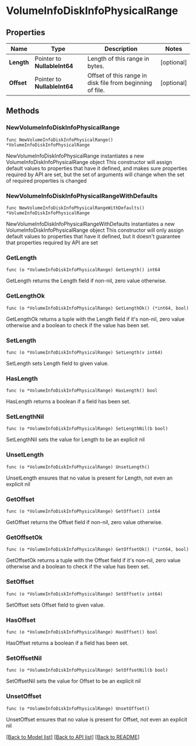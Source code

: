 # VolumeInfoDiskInfoPhysicalRange

## Properties

Name | Type | Description | Notes
------------ | ------------- | ------------- | -------------
**Length** | Pointer to **NullableInt64** | Length of this range in bytes. | [optional] 
**Offset** | Pointer to **NullableInt64** | Offset of this range in disk file from beginning of file. | [optional] 

## Methods

### NewVolumeInfoDiskInfoPhysicalRange

`func NewVolumeInfoDiskInfoPhysicalRange() *VolumeInfoDiskInfoPhysicalRange`

NewVolumeInfoDiskInfoPhysicalRange instantiates a new VolumeInfoDiskInfoPhysicalRange object
This constructor will assign default values to properties that have it defined,
and makes sure properties required by API are set, but the set of arguments
will change when the set of required properties is changed

### NewVolumeInfoDiskInfoPhysicalRangeWithDefaults

`func NewVolumeInfoDiskInfoPhysicalRangeWithDefaults() *VolumeInfoDiskInfoPhysicalRange`

NewVolumeInfoDiskInfoPhysicalRangeWithDefaults instantiates a new VolumeInfoDiskInfoPhysicalRange object
This constructor will only assign default values to properties that have it defined,
but it doesn't guarantee that properties required by API are set

### GetLength

`func (o *VolumeInfoDiskInfoPhysicalRange) GetLength() int64`

GetLength returns the Length field if non-nil, zero value otherwise.

### GetLengthOk

`func (o *VolumeInfoDiskInfoPhysicalRange) GetLengthOk() (*int64, bool)`

GetLengthOk returns a tuple with the Length field if it's non-nil, zero value otherwise
and a boolean to check if the value has been set.

### SetLength

`func (o *VolumeInfoDiskInfoPhysicalRange) SetLength(v int64)`

SetLength sets Length field to given value.

### HasLength

`func (o *VolumeInfoDiskInfoPhysicalRange) HasLength() bool`

HasLength returns a boolean if a field has been set.

### SetLengthNil

`func (o *VolumeInfoDiskInfoPhysicalRange) SetLengthNil(b bool)`

 SetLengthNil sets the value for Length to be an explicit nil

### UnsetLength
`func (o *VolumeInfoDiskInfoPhysicalRange) UnsetLength()`

UnsetLength ensures that no value is present for Length, not even an explicit nil
### GetOffset

`func (o *VolumeInfoDiskInfoPhysicalRange) GetOffset() int64`

GetOffset returns the Offset field if non-nil, zero value otherwise.

### GetOffsetOk

`func (o *VolumeInfoDiskInfoPhysicalRange) GetOffsetOk() (*int64, bool)`

GetOffsetOk returns a tuple with the Offset field if it's non-nil, zero value otherwise
and a boolean to check if the value has been set.

### SetOffset

`func (o *VolumeInfoDiskInfoPhysicalRange) SetOffset(v int64)`

SetOffset sets Offset field to given value.

### HasOffset

`func (o *VolumeInfoDiskInfoPhysicalRange) HasOffset() bool`

HasOffset returns a boolean if a field has been set.

### SetOffsetNil

`func (o *VolumeInfoDiskInfoPhysicalRange) SetOffsetNil(b bool)`

 SetOffsetNil sets the value for Offset to be an explicit nil

### UnsetOffset
`func (o *VolumeInfoDiskInfoPhysicalRange) UnsetOffset()`

UnsetOffset ensures that no value is present for Offset, not even an explicit nil

[[Back to Model list]](../README.md#documentation-for-models) [[Back to API list]](../README.md#documentation-for-api-endpoints) [[Back to README]](../README.md)


